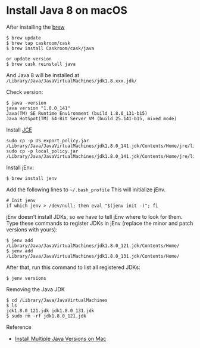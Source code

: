 Install Java 8 on macOS
=======================

After installing the [brew](https://brew.sh/)
```
$ brew update
$ brew tap caskroom/cask
$ brew install Caskroom/cask/java

or update version
$ brew cask reinstall java
```
And Java 8 will be installed at `/Library/Java/JavaVirtualMachines/jdk1.8.xxx.jdk/`

Check version:
```
$ java -version 
java version "1.8.0_141"
Java(TM) SE Runtime Environment (build 1.8.0_131-b15)
Java HotSpot(TM) 64-Bit Server VM (build 25.141-b15, mixed mode)
```

Install [JCE](http://www.oracle.com/technetwork/java/javase/downloads/jce8-download-2133166.html)

```
sudo cp -p US_export_policy.jar /Library/Java/JavaVirtualMachines/jdk1.8.0_141.jdk/Contents/Home/jre/lib/security
sudo cp -p local_policy.jar /Library/Java/JavaVirtualMachines/jdk1.8.0_141.jdk/Contents/Home/jre/lib/security
```


Install jEnv:

```
$ brew install jenv
```

Add the following lines to `~/.bash_profile` This will initialize jEnv.

```
# Init jenv
if which jenv > /dev/null; then eval "$(jenv init -)"; fi
```

jEnv doesn’t install JDKs, so we have to tell jEnv where to look for them. Type these commands to register JDKs in jEnv (replace the minor and patch versions with yours):

```
$ jenv add /Library/Java/JavaVirtualMachines/jdk1.8.0_121.jdk/Contents/Home/
$ jenv add /Library/Java/JavaVirtualMachines/jdk1.8.0_131.jdk/Contents/Home/
```

After that, run this command to list all registered JDKs:

```
$ jenv versions
```

Removing the Java JDK
```
$ cd /Library/Java/JavaVirtualMachines
$ ls
jdk1.8.0_121.jdk jdk1.8.0_131.jdk
$ sudo rm -rf jdk1.8.0_121.jdk
```



Reference
* [Install Multiple Java Versions on Mac](http://davidcai.github.io/blog/posts/install-multiple-jdk-on-mac/)